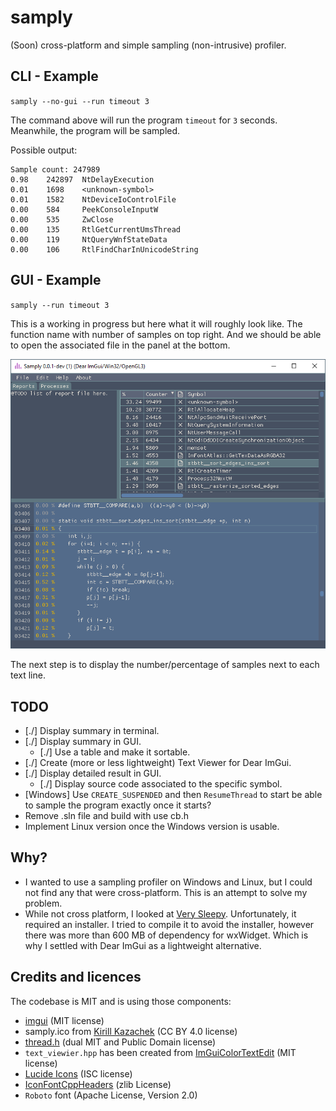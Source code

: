 # samply

(Soon) cross-platform and simple sampling (non-intrusive) profiler.

## CLI - Example

`samply --no-gui --run timeout 3`

The command above will run the program `timeout` for `3` seconds.
Meanwhile, the program will be sampled.

Possible output:
```
Sample count: 247989
0.98    242897  NtDelayExecution
0.01    1698    <unknown-symbol>
0.01    1582    NtDeviceIoControlFile
0.00    584     PeekConsoleInputW
0.00    535     ZwClose
0.00    135     RtlGetCurrentUmsThread
0.00    119     NtQueryWnfStateData
0.00    106     RtlFindCharInUnicodeString
```

## GUI - Example

`samply --run timeout 3`

This is a working in progress but here what it will roughly look like.
The function name with number of samples on top right.
And we should be able to open the associated file in the panel at the bottom.

![WIP](docs/screenshot.png)

The next step is to display the number/percentage of samples next to each text line.

## TODO

- [./] Display summary in terminal.
- [./] Display summary in GUI.
    - [./] Use a table and make it sortable.
- [./] Create (more or less lightweight) Text Viewer for Dear ImGui.
- [./] Display detailed result in GUI.
    - [./] Display source code associated to the specific symbol.
- [Windows] Use `CREATE_SUSPENDED` and then `ResumeThread` to start be able to sample the program exactly once it starts?
- Remove .sln file and build with use cb.h
- Implement Linux version once the Windows version is usable.

## Why?

- I wanted to use a sampling profiler on Windows and Linux, but I could not find any that were cross-platform.
This is an attempt to solve my problem.
- While not cross platform, I looked at [Very Sleepy](https://github.com/VerySleepy/verysleepy). Unfortunately, it required an installer.
I tried to compile it to avoid the installer, however there was more than 600 MB of dependency for wxWidget.
Which is why I settled with Dear ImGui as a lightweight alternative.

## Credits and licences

The codebase is MIT and is using those components:

- [imgui](https://github.com/ocornut/imgui) (MIT license)
- samply.ico from [Kirill Kazachek](https://creativemarket.com/kirill.kazachek) (CC BY 4.0 license)
- [thread.h](https://github.com/mattiasgustavsson/libs/blob/main/thread.h) (dual MIT and Public Domain license)
- `text_viewier.hpp` has been created from [ImGuiColorTextEdit](https://github.com/BalazsJako/ImGuiColorTextEdit) (MIT license)
- [Lucide Icons](https://github.com/lucide-icons) (ISC license)
- [IconFontCppHeaders](https://github.com/juliettef/IconFontCppHeaders) (zlib License)
- `Roboto` font (Apache License, Version 2.0)
